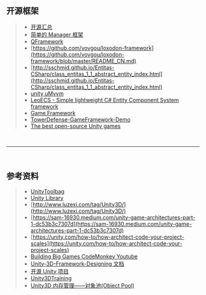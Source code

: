 ## 开源框架

> - [开源汇总](https://github.com/StefanoCecere/awesome-opensource-unity)
> - [简单的 Manager 框架](https://github.com/dracolytch/DracoSoftwareExtensionsForUnity)
> - [QFramework](https://gitee.com/liangxiegame/QFramework)
> - [https://github.com/vovgou/loxodon-framework](https://github.com/vovgou/loxodon-framework/blob/master/README_CN.md)
> - [http://sschmid.github.io/Entitas-CSharp/class_entitas_1_1_abstract_entity_index.html](http://sschmid.github.io/Entitas-CSharp/class_entitas_1_1_abstract_entity_index.html)
> - [unity uMvvm](https://github.com/MEyes/uMVVM)
> - [LeoECS - Simple lightweight C# Entity Component System framework](https://github.com/Leopotam/ecs)
> - [Game Framework ](https://github.com/EllanJiang/GameFramework)
> - [TowerDefense-GameFramework-Demo](https://github.com/DrFlower/TowerDefense-GameFramework-Demo)
> - [The best open-source Unity games](https://linuxpip.org/open-source-unity-games/#San_Andreas_Unity_-_open_source_GTA_engine_reimplementation_in_Unity)

<br>

<hr>
<br>

## 参考资料

> - [UnityToolbag](https://github.com/kellygravelyn/UnityToolbag)
> - [Unity Library](https://github.com/UnityCommunity/UnityLibrary)
> - [http://www.luzexi.com/tag/Unity3D/](http://www.luzexi.com/tag/Unity3D/)
> - [https://sam-16930.medium.com/unity-game-architectures-part-1-dc53b3c7307d](https://sam-16930.medium.com/unity-game-architectures-part-1-dc53b3c7307d)
> - [https://unity.com/how-to/how-architect-code-your-project-scales](https://unity.com/how-to/how-architect-code-your-project-scales)
> - [Building Big Games CodeMonkey Youtube](https://www.youtube.com/watch?v=ECb31GwoSsM)
> - [Unity-3D-Framework-Designing 文档](<https://github.com/MEyes/uMVVM/wiki/Unity-3D-Framework-Designing(1)%E2%80%94%E2%80%94-MVVM-%E6%A8%A1%E5%BC%8F%E7%9A%84%E8%AE%BE%E8%AE%A1%E5%92%8C%E5%AE%9E%E6%96%BD(Part-1)>)
> - [开源 Unity 项目](https://linuxpip.org/open-source-unity-games/)
> - [Unity3DTraining](https://github.com/XINCGer/Unity3DTraining)
> - [Unity3D 内存管理——对象池(Object Pool)](https://github.com/XINCGer/Unity3DTraining/tree/master/MemoryPool_ObjectPool/Object%20Pool)
